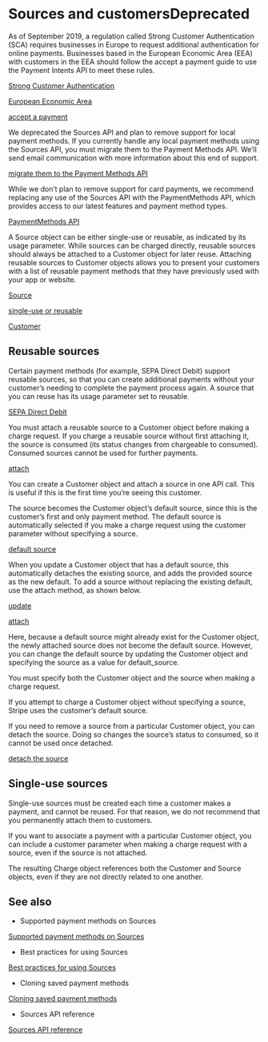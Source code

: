 # Sources and customersDeprecated

As of September 2019, a regulation called Strong Customer Authentication (SCA) requires businesses in Europe to request additional authentication for online payments. Businesses based in the European Economic Area (EEA) with customers in the EEA should follow the accept a payment guide to use the Payment Intents API to meet these rules.

[Strong Customer Authentication](/strong-customer-authentication)

[European Economic Area](https://en.wikipedia.org/wiki/European_Economic_Area)

[accept a payment](/payments/accept-a-payment)

We deprecated the Sources API and plan to remove support for local payment methods. If you currently handle any local payment methods using the Sources API, you must migrate them to the Payment Methods API. We’ll send email communication with more information about this end of support.

[migrate them to the Payment Methods API](/payments/payment-methods/transitioning)

While we don’t plan to remove support for card payments, we recommend replacing any use of the Sources API with the PaymentMethods API, which provides access to our latest features and payment method types.

[PaymentMethods API](/api/payment_methods)

A Source object can be either single-use or reusable, as indicated by its usage parameter. While sources can be charged directly, reusable sources should always be attached to a Customer object for later reuse. Attaching reusable sources to Customer objects allows you to present your customers with a list of reusable payment methods that they have previously used with your app or website.

[Source](/api#sources)

[single-use or reusable](/sources#single-use-or-reusable)

[Customer](/api#customers)

## Reusable sources

Certain payment methods (for example, SEPA Direct Debit) support reusable sources, so that you can create additional payments without your customer’s needing to complete the payment process again. A source that you can reuse has its usage parameter set to reusable.

[SEPA Direct Debit](/sources/sepa-debit)

You must attach a reusable source to a Customer object before making a charge request. If you charge a reusable source without first attaching it, the source is consumed (its status changes from chargeable to consumed). Consumed sources cannot be used for further payments.

[attach](/api#attach_source)

You can create a Customer object and attach a source in one API call. This is useful if this is the first time you’re seeing this customer.

The source becomes the Customer object’s default source, since this is the customer’s first and only payment method. The default source is automatically selected if you make a charge request using the customer parameter without specifying a source.

[default source](/api#customer_object-default_source)

When you update a Customer object that has a default source, this automatically detaches the existing source, and adds the provided source as the new default. To add a source without replacing the existing default, use the attach method, as shown below.

[update](/api#update_customer)

[attach](/api#attach_source)

Here, because a default source might already exist for the Customer object, the newly attached source does not become the default source. However, you can change the default source by updating the Customer object and specifying the source as a value for default_source.

You must specify both the Customer object and the source when making a charge request.

If you attempt to charge a Customer object without specifying a source, Stripe uses the customer’s default source.

If you need to remove a source from a particular Customer object, you can detach the source. Doing so changes the source’s status to consumed, so it cannot be used once detached.

[detach the source](/api#detach_source)

## Single-use sources

Single-use sources must be created each time a customer makes a payment, and cannot be reused. For that reason, we do not recommend that you permanently attach them to customers.

If you want to associate a payment with a particular Customer object, you can include a customer parameter when making a charge request with a source, even if the source is not attached.

The resulting Charge object references both the Customer and Source objects, even if they are not directly related to one another.

## See also

- Supported payment methods on Sources

[Supported payment methods on Sources](/sources)

- Best practices for using Sources

[Best practices for using Sources](/sources/best-practices)

- Cloning saved payment methods

[Cloning saved payment methods](/connect/cloning-customers-across-accounts)

- Sources API reference

[Sources API reference](/api#sources)
